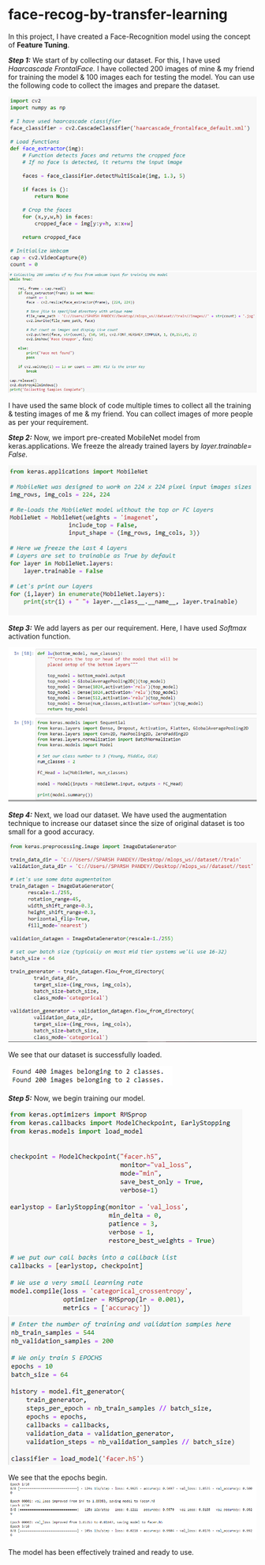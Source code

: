 # face-recog-by-transfer-learning

In this project, I have created a Face-Recognition model using the concept of **Feature Tuning**.

_**Step 1:**_ We start of by collecting our dataset. For this, I have used _Haarcascade FrontalFace._ I have collected 200 images of mine & my friend for training the model & 100 images each for testing the model.
You can use the following code to collect the images and prepare the dataset.

![](/images/1.png)
![](/images/2.png)

I have used the same block of code multiple times to collect all the training & testing images of me & my friend. You can collect images of more people as per your requirement.




_**Step 2:**_ Now, we import pre-created MobileNet model from keras.applications. We freeze the already trained layers by   _layer.trainable= False._


![](/images/3.png)





_**Step 3:**_ We add layers as per our requirement. Here, I have used _Softmax_ activation function.

![](/images/4.png)



_**Step 4:**_ Next, we load our dataset. We have used the augmentation technique to increase our dataset since the size of original dataset is too small for a good accuracy.

![](/images/5.png)

We see that our dataset is successfully loaded.

![](/images/6.png)


_**Step 5:**_ Now, we begin training our model.

![](/images/7.png)
![](/images/8.png)


We see that the epochs begin.
![](/images/9.png)


The model has been effectively trained and ready to use.









